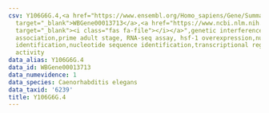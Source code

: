 ```yaml
---
csv: Y106G6G.4,<a href="https://www.ensembl.org/Homo_sapiens/Gene/Summary?db=core;g=WBGene00013713"
  target="_blank">WBGene00013713</a>,<a href="https://www.ncbi.nlm.nih.gov/pubmed/30894454"
  target="_blank"><i class="fas fa-file"></i></a>",genetic interference,functional
  association,prime adult stage, RNA-seq assay, hsf-1 overexpression,nucleotide sequence
  identification,nucleotide sequence identification,transcriptional regulation,up-regulates
  activity
data_alias: Y106G6G.4
data_id: WBGene00013713
data_numevidence: 1
data_species: Caenorhabditis elegans
data_taxid: '6239'
title: Y106G6G.4
---
```

